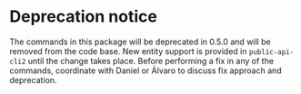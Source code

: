 # Deprecation notice

The commands in this package will be deprecated in 0.5.0 and will be removed from the code base. New entity support
 is provided in `public-api-cli2` until the change takes place. Before performing a fix in any of the commands, 
 coordinate with Daniel or Álvaro to discuss fix approach and deprecation.